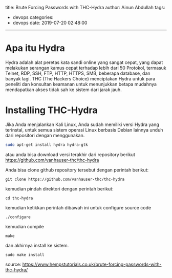 title: Brute Forcing Passwords with THC-Hydra
author: Ainun Abdullah
tags:
  - devops
categories:
  - devops
date: 2019-07-20 02:48:00
---
# Apa itu Hydra

Hydra adalah alat peretas kata sandi online yang sangat cepat, yang dapat melakukan serangan kamus cepat terhadap lebih dari 50 Protokol, termasuk Telnet, RDP, SSH, FTP, HTTP, HTTPS, SMB, beberapa database, dan banyak lagi. THC (The Hackers Choice) menciptakan Hydra untuk para peneliti dan konsultan keamanan untuk menunjukkan betapa mudahnya mendapatkan akses tidak sah ke sistem dari jarak jauh.

# Installing THC-Hydra

Jika Anda menjalankan Kali Linux, Anda sudah memiliki versi Hydra yang terinstal, untuk semua sistem operasi Linux berbasis Debian lainnya unduh dari repositori dengan menggunakan.

```bash
sudo apt-get install hydra hydra-gtk
```

atau anda bisa download versi terakhir dari repository berikut https://github.com/vanhauser-thc/thc-hydra

Anda bisa clone github repository tersebut dengan perintah berikut:

```
git clone https://github.com/vanhauser-thc/thc-hydra
```

kemudian pindah direktori dengan perintah berikut:

```
cd thc-hydra
```

kemudian ketikkan perintah dibawah ini untuk configure source code

```
./configure
```
kemudian compile 
```
make
```

dan akhirnya install ke sistem.

```
sudo make install
```


source: https://www.hempstutorials.co.uk/brute-forcing-passwords-with-thc-hydra/

